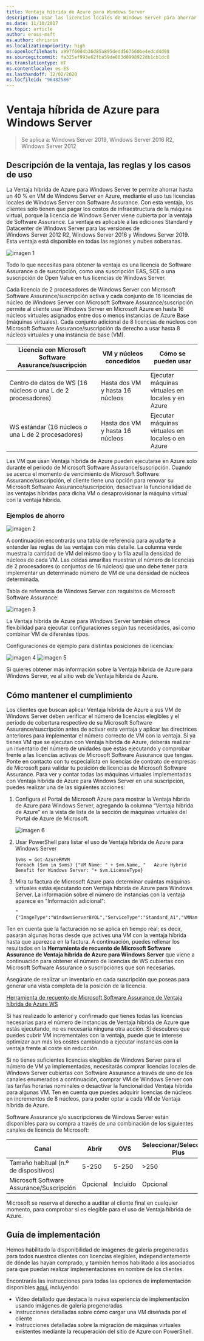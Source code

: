 ```yaml
---
title: Ventaja híbrida de Azure para Windows Server
description: Usar las licencias locales de Windows Server para ahorrar en las máquinas virtuales de Azure
ms.date: 11/10/2017
ms.topic: article
author: eross-msft
ms.author: chrisrin
ms.localizationpriority: high
ms.openlocfilehash: a997f60d4b36d85a895dedd567560be4edcd4d98
ms.sourcegitcommit: fa325ef993e62fba59de803d8998922db1cb1dc8
ms.translationtype: HT
ms.contentlocale: es-ES
ms.lasthandoff: 12/02/2020
ms.locfileid: "96482586"
---
```

# <a name="azure-hybrid-benefit-for-windows-server"></a>Ventaja híbrida de Azure para Windows Server

> Se aplica a: Windows Server 2019, Windows Server 2016 R2, Windows Server 2012

## <a name="benefit-description-rules-and-use-cases"></a>Descripción de la ventaja, las reglas y los casos de uso

La Ventaja híbrida de Azure para Windows Server te permite ahorrar hasta un 40 % en VM de Windows Server en Azure, mediante el uso tus licencias locales de Windows Server con Software Assurance.  Con esta ventaja, los clientes solo tienen que pagar los costos de infraestructura de la máquina virtual, porque la licencia de Windows Server viene cubierta por la ventaja de Software Assurance.  La ventaja es aplicable a las ediciones Standard y Datacenter de Windows Server para las versiones de Windows Server 2012 R2, Windows Server 2016 y Windows Server 2019. Esta ventaja está disponible en todas las regiones y nubes soberanas.

![imagen 1](media/ahb01.png)

Todo lo que necesitas para obtener la ventaja es una licencia de Software Assurance o de suscripción, como una suscripción EAS, SCE o una suscripción de Open Value en tus licencias de Windows Server.

Cada licencia de 2 procesadores de Windows Server con Microsoft Software Assurance/suscripción activa y cada conjunto de 16 licencias de núcleo de Windows Server con Microsoft Software Assurance/suscripción permite al cliente usar Windows Server en Microsoft Azure en hasta 16 núcleos virtuales asignados entre dos o menos instancias de Azure Base (máquinas virtuales). Cada conjunto adicional de 8 licencias de núcleos con Microsoft Software Assurance/suscripción da derecho a usar hasta 8 núcleos virtuales y una instancia de base (VM).

| Licencia con Microsoft Software Assurance/suscripción            | VM y núcleos concedidos            | Cómo se pueden usar                                |
|-----------------------------------------|----------------------------------|-----------------------------------------------------|
| Centro de datos de WS (16 núcleos o una L de 2 procesadores)  | Hasta dos VM y hasta 16 núcleos | Ejecutar máquinas virtuales en locales y en Azure  |
| WS estándar (16 núcleos o una L de 2 procesadores)    | Hasta dos VM y hasta 16 núcleos | Ejecutar máquinas virtuales en locales o en Azure |

Las VM que usan Ventaja híbrida de Azure pueden ejecutarse en Azure solo durante el periodo de Microsoft Software Assurance/suscripción. Cuando se acerca el momento de vencimiento de Microsoft Software Assurance/suscripción, el cliente tiene una opción para renovar su Microsoft Software Assurance/suscripción, desactivar la funcionalidad de las ventajas híbridas para dicha VM o desaprovisionar la máquina virtual con la ventaja híbrida.

### <a name="savings-examples"></a>Ejemplos de ahorro

![imagen 2](media/ahb02.png)

A continuación encontrarás una tabla de referencia para ayudarte a entender las reglas de las ventajas con más detalle.
La columna verde muestra la cantidad de VM del mismo tipo y la fila azul la densidad de núcleos de cada VM. Las celdas amarillas muestran el número de licencias de 2 procesadores (o conjuntos de 16 núcleos) que uno debe tener para implementar un determinado número de VM de una densidad de núcleos determinada.

Tabla de referencia de Windows Server con requisitos de Microsoft Software Assurance:

![imagen 3](media/ahb03.png)

La Ventaja híbrida de Azure para Windows Server también ofrece flexibilidad para ejecutar configuraciones según tus necesidades, así como combinar VM de diferentes tipos.

Configuraciones de ejemplo para distintas posiciones de licencias:

![imagen 4](media/ahb04.png)
![imagen 5](media/ahb05.png)


Si quieres obtener más información sobre la Ventaja híbrida de Azure para Windows Server, ve al sitio web de Ventaja híbrida de Azure.

## <a name="how-to-maintain-compliance"></a>Cómo mantener el cumplimiento

Los clientes que buscan aplicar Ventaja híbrida de Azure a sus VM de Windows Server deben verificar el número de licencias elegibles y el período de cobertura respectivo de su Microsoft Software Assurance/suscripción antes de activar esta ventaja y aplicar las directrices anteriores para implementar el número correcto de VM con la ventaja.
Si ya tienes VM que se ejecutan con Ventaja híbrida de Azure, deberás realizar un inventario del número de unidades que estás ejecutando y comprobar frente a las licencias activas de Microsoft Software Assurance que tengas.  Ponte en contacto con tu especialista en licencias de contrato de empresas de Microsoft para validar tu posición de licencias de Microsoft Software Assurance.
Para ver y contar todas las máquinas virtuales implementadas con Ventaja híbrida de Azure para Windows Server en una suscripción, puedes realizar una de las siguientes acciones:

1. Configura el Portal de Microsoft Azure para mostrar la Ventaja híbrida de Azure para Windows Server, agregando la columna “Ventaja híbrida de Azure” en la vista de lista de la sección de máquinas virtuales del Portal de Azure de Microsoft.

    ![imagen 6](media/ahb06.png)

2.  Usar PowerShell para listar el uso de Ventaja híbrida de Azure para Windows Server

    ```
    $vms = Get-AzureRMVM
    foreach ($vm in $vms) {"VM Name: " + $vm.Name, "   Azure Hybrid Benefit for Windows Server: "+ $vm.LicenseType}
    ```

3.  Mira tu factura de Microsoft Azure para determinar cuántas máquinas virtuales estás ejecutando con Ventaja híbrida de Azure para Windows Server. La información sobre el número de instancias con la ventaja aparece en "Información adicional":

    ```
    "{"ImageType":"WindowsServerBYOL","ServiceType":"Standard_A1","VMName":"","UsageType":"ComputeHR"}"
    ```

Ten en cuenta que la facturación no se aplica en tiempo real; es decir, pasarán algunas horas desde que actives una VM con la ventaja híbrida hasta que aparezca en la factura.
A continuación, puedes rellenar los resultados en la **Herramienta de recuento de Microsoft Software Assurance de Ventaja híbrida de Azure para Windows Server** que viene a continuación para obtener el número de licencias de WS cubiertas con Microsoft Software Assurance o suscripciones que son necesarias.

Asegúrate de realizar un inventario en cada suscripción que poseas para generar una vista completa de la posición de la licencia.

[Herramienta de recuento de Microsoft Software Assurance de Ventaja híbrida de Azure WS](https://download.microsoft.com/download/7/1/2/712FEFF0-155C-4ABF-96C0-CE4EC4DB0516/Azure_Hybrid_Benefit_Windows_Server_SA_Count_Tool.xlsx)

Si has realizado lo anterior y confirmado que tienes todas las licencias necesarias para el número de instancias de Ventaja híbrida de Azure que estás ejecutando, no es necesaria ninguna otra acción. Si descubres que puedes cubrir VM incrementales con la ventaja, puede que te interese optimizar aun más los costes cambiando a ejecutar instancias con la ventaja frente al coste sin reducción.

Si no tienes suficientes licencias elegibles de Windows Server para el número de VM ya implementadas, necesitarás comprar licencias locales de Windows Server cubiertas con Software Assurance a través de uno de los canales enumerados a continuación, comprar VM de Windows Server con las tarifas horarias nominales o desactivar la funcionalidad Ventaja híbrida para algunas VM. Ten en cuenta que puedes adquirir licencias de núcleos en incrementos de 8 núcleos, para poder optar a cada VM de Ventaja híbrida de Azure.

Software Assurance y/o suscripciones de Windows Server están disponibles para su compra a través de una combinación de los siguientes canales de licencia de Microsoft:

| Canal                      | Abrir     | OVS      | Seleccionar/Seleccionar Plus  | MPSA       | EA/EAS   |
|------------------------------|----------|----------|-----------------------|-----------|----------|
| Tamaño habitual (n.º de dispositivos)  | 5-250    | 5-250    | >250                  | >250      | >500     |
| Microsoft Software Assurance/Suscripción            | Opcional | Incluido | Opcional              | Opcional  | Incluido |

Microsoft se reserva el derecho a auditar al cliente final en cualquier momento, para comprobar si es elegible para el uso de Ventaja híbrida de Azure.

## <a name="deployment-guidance"></a>Guía de implementación

Hemos habilitado la disponibilidad de imágenes de galería pregeneradas para todos nuestros clientes con licencias elegibles, independientemente de dónde las hayan comprado, y también hemos habilitado a los asociados para que puedan realizar implementaciones en nombre de los clientes.

Encontrarás las instrucciones para todas las opciones de implementación disponibles [aquí](https://azure.microsoft.com/pricing/hybrid-use-benefit/), incluyendo:
-   Vídeo detallado que destaca la nueva experiencia de implementación usando imágenes de galería pregeneradas
-   Instrucciones detalladas sobre cómo cargar una VM diseñada por el cliente
-   Instrucciones detalladas sobre la migración de máquinas virtuales existentes mediante la recuperación del sitio de Azure con PowerShell.
